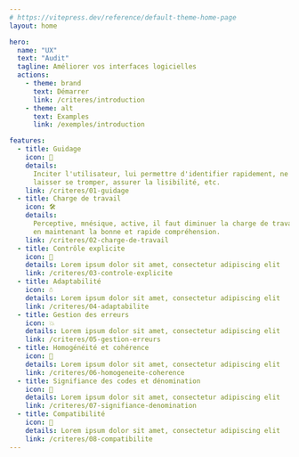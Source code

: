 ```yaml
---
# https://vitepress.dev/reference/default-theme-home-page
layout: home

hero:
  name: "UX"
  text: "Audit"
  tagline: Améliorer vos interfaces logicielles
  actions:
    - theme: brand
      text: Démarrer
      link: /criteres/introduction
    - theme: alt
      text: Examples
      link: /exemples/introduction

features:
  - title: Guidage
    icon: 🛒
    details:
      Inciter l'utilisateur, lui permettre d'identifier rapidement, ne pas le
      laisser se tromper, assurer la lisibilité, etc.
    link: /criteres/01-guidage
  - title: Charge de travail
    icon: 🛠️
    details:
      Perceptive, mnésique, active, il faut diminuer la charge de travail tout
      en maintenant la bonne et rapide compréhension.
    link: /criteres/02-charge-de-travail
  - title: Contrôle explicite
    icon: 🚗
    details: Lorem ipsum dolor sit amet, consectetur adipiscing elit
    link: /criteres/03-controle-explicite
  - title: Adaptabilité
    icon: ☃
    details: Lorem ipsum dolor sit amet, consectetur adipiscing elit
    link: /criteres/04-adaptabilite
  - title: Gestion des erreurs
    icon: 💥
    details: Lorem ipsum dolor sit amet, consectetur adipiscing elit
    link: /criteres/05-gestion-erreurs
  - title: Homogénéité et cohérence
    icon: 🍔
    details: Lorem ipsum dolor sit amet, consectetur adipiscing elit
    link: /criteres/06-homogeneite-coherence
  - title: Signifiance des codes et dénomination
    icon: 🥐
    details: Lorem ipsum dolor sit amet, consectetur adipiscing elit
    link: /criteres/07-signifiance-denomination
  - title: Compatibilité
    icon: 🚞
    details: Lorem ipsum dolor sit amet, consectetur adipiscing elit
    link: /criteres/08-compatibilite
---
```

